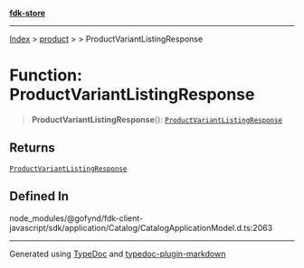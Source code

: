 [**fdk-store**](../../../README.md)
***

[Index](../../../API.md) > [product](../../README.md) > [<internal>](../README.md) > ProductVariantListingResponse

# Function: ProductVariantListingResponse

> **ProductVariantListingResponse**(): [`ProductVariantListingResponse`](../type-aliases/type-alias.ProductVariantListingResponse.md)

## Returns

[`ProductVariantListingResponse`](../type-aliases/type-alias.ProductVariantListingResponse.md)

## Defined In

node\_modules/@gofynd/fdk-client-javascript/sdk/application/Catalog/CatalogApplicationModel.d.ts:2063

***
Generated using [TypeDoc](https://typedoc.org/) and [typedoc-plugin-markdown](https://www.npmjs.com/package/typedoc-plugin-markdown)
